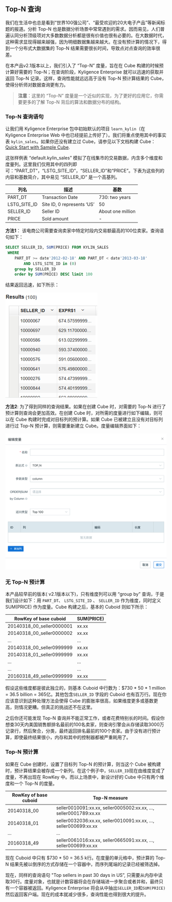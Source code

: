 ## Top-N 查询

我们在生活中也总是看到“世界100强公司”、“最受欢迎的20大电子产品”等新闻标题的报道。分析 Top-N 也是数据分析场景中常常遇到的需求。因而易见，人们普遍认同分析顶级项对大多数数据分析都是很有价值也很有必要的。在大数据时代，这种需求显现得越来越强，因为明细数据集越来越大。在没有预计算的情况下，得到一个分布式大数据集的 Top-N 结果需要很长时间，导致点对点查询的效率很差。

在本产品v2.1版本以上，我们引入了 “Top-N” 度量，旨在在 Cube 构建的时候预计算好需要的 Top-N；在查询阶段，Kyligence Enterprise 就可以迅速的获取并返回 Top-N 记录。这样，查询性能就远远高于没有 Top-N 预计算结果的 Cube，使得分析师对数据查询更有力。

> **注意**：这里的 “Top-N” 度量是一个近似的实现，为了更好的应用它，你需要更多的了解 Top-N 背后的算法和数据分布的结构。



### Top-N 查询语句

让我们用 Kyligence Enterprise 包中初始默认的项目 `learn_kylin`（在 Kyligence Enterprise Web 中也已经提前上传好了）。我们将重点使用其中的事实表 `kylin_sales`。如果你还没有建立过 Cube，请参见以下文档构建 Cube： [Quick Start with Sample Cube](https://kylin.apache.org/docs15/tutorial/kylin_sample.html).

这张样例表 “default.kylin_sales” 模拟了在线集市的交易数据，内含多个维度和度量列。这里我们仅用其中的四列即可：“PART_DT”，“LSTG_SITE_ID”，“SELLER_ID”和“PRICE”。下表为这些列的内容和基数简介，其中易见 “SELLER_ID” 是一个高基列。

| 列名         | 描述                       | 基数              |
| ------------ | -------------------------- | ----------------- |
| PART_DT      | Transaction Date           | 730: two years    |
| LSTG_SITE_ID | Site ID, 0 represents ‘US’ | 50                |
| SELLER_ID    | Seller ID                  | About one million |
| PRICE        | Sold amount                | -                 |

**方法1**： 该电商公司需要查询卖家中特定时段内交易额最高的100位卖家。查询语句如下：

```sql
SELECT SELLER_ID, SUM(PRICE) FROM KYLIN_SALES
 WHERE 
	PART_DT >= date'2012-02-18' AND PART_DT < date'2013-03-18' 
		AND LSTG_SITE_ID in (0) 
	group by SELLER_ID 
	order by SUM(PRICE) DESC limit 100
```

结果返回迅速，如下所示：

 ![](../images/topN_1.png)

**方法2**: 为了得到同样的查询结果。如果在创建 Cube 时，对需要的 Top-N 进行了预计算则查询会更加高效。在创建 Cube 时，对所需的度量进行如下编辑，则可以在 Cube 构建时完成对目标列的预计算。如果 Cube 已被建立且没有对目标列进行过 Top-N 预计算，则需要重新建立 Cube。度量编辑界面如下：

![添加 Top-N 度量](../images/topN_cn_measure_edit.png)



### 无 Top-N 预计算

本产品较早前的版本( v2.1版本以下)，只有维度列可以用 “group by” 查询，于是我们设计如下：用 `PART_DT`、 `LSTG_SITE_ID` 、 `SELLER_ID` 作为维度，同时定义 SUM(PRICE) 作为度量。Cube 构建之后，基本的 Cuboid 则如下所示：

| RowKey of base cuboid     | SUM(PRICE) |
| ------------------------- | ---------- |
| 20140318_00_seller0000001 | xx.xx      |
| 20140318_00_seller0000002 | xx.xx      |
| …                         | …          |
| 20140318_00_seller0999999 | xx.xx      |
| 20140318_01_seller0999999 | xx.xx      |
| …                         | …          |
| …                         | …          |
| 20160318_49_seller0999999 | xx.xx      |

假设这些维度都是彼此独立的，则基本 Cuboid 中行数为：$730 \* 50 \* 1 million = 36.5 billion = 365亿。其他包含`SELLER_ID` 字段的 Cuboid 也有百万行。现在你应该意识到这种处理方法会使得 Cube 的膨胀率很高，如果维度更多或基数更高，则情况更糟。但真正的挑战还不在这里。

之后你还可能发现 Top-N 查询并不能正常工作，或者花费特别长的时间。假设你想查30天内美国销售额排名最前的100名卖家，则查询引擎会从存储读取3000万记录行，然后聚合，分类，最终返回排名最前的100个卖家。由于没有进行预计算，即使最终结果很小，内存和其中的控制器都被严重耗用了。



### Top-N 预计算

如果在 Cube 创建时，设置了目标列 Top-N 的预计算，则当这个 Cube 被构建时，预计算结果会被存成一个新列。在这个例子中，`SELLER_ID`现在由维度变成了度量，不再出现在 RowKey 中。而以上场景中，新设计好的 Cube 中只有两个维度和一个 Top-N 的度量。

| RowKey of base cuboid | Top-N measure                            |
| --------------------- | ---------------------------------------- |
| 20140318_00           | seller0010091:xx.xx, seller0005002:xx.xx, …, seller0001789:xx.xx |
| 20140318_01           | seller0032036:xx.xx, seller0010091:xx.xx, …, seller000699:xx.xx |
| …                     | …                                        |
| 20160318_49           | seller0061016:xx.xx, seller0665091:xx.xx, …, seller000699:xx.xx |

现在 Cuboid 中只有 $730 * 50 = 36.5 k行。在度量的单元格中，预计算的 Top-N 结果先被以倒序的方式存储在一个容器中，而序列尾端的记录已经被筛选掉。

现在，同样的查询语句 "Top sellers in past 30 days in US”, 只需要从内存中读取30行。度量对象，也就是计数容器将会在存储端进一步聚合或者并和，最终只有一个容器被返回。Kyligence Enterprise 将会从中抽出`SELLER_ID`和`SUM(PRICE)`然后返回客户端。现在的成本就减少很多，查询性能也得到很大的提升。

